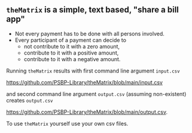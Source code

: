 ## `theMatrix` is a simple, text based, "share a bill app"

- Not every payment has to be done with all persons involved.
- Every participant of a payment can decide to 
  - not contribute to it with a zero amount,
  - contribute to it with a positive amount,
  - contribute to it with a negative amount.


Running `theMatrix` results with first command line argument `input.csv` 

https://github.com/PSBP-Library/theMatrix/blob/main/input.csv

and second command line argument `output.csv` (assuming non-existent) creates `output.csv`

https://github.com/PSBP-Library/theMatrix/blob/main/output.csv.



To use `theMatrix` yourself use your own csv files.


